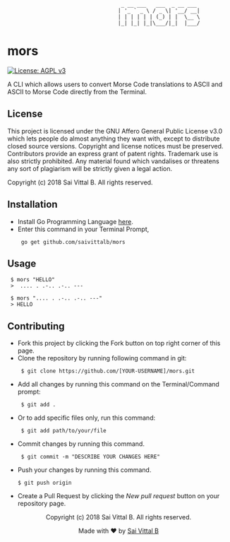 ```                   
                                    _ __ ___   ___  _ __ ___ 
                                   | '_ ` _ \ / _ \| '__/ __|
                                   | | | | | | (_) | |  \__ \
                                   |_| |_| |_|\___/|_|  |___/
```
# mors
[![License: AGPL v3](https://img.shields.io/badge/License-AGPL%20v3-blue.svg)](http://www.gnu.org/licenses/agpl-3.0)

A CLI which allows users to convert Morse Code translations to ASCII and ASCII to Morse Code directly from the Terminal.

## License

This project is licensed under the GNU Affero General Public License v3.0 which lets people do almost anything they want with, except to distribute closed source versions. Copyright and license notices must be preserved. Contributors provide an express grant of patent rights. Trademark use is also strictly prohibited. Any material found which vandalises or threatens any sort of plagiarism will be strictly given a legal action.

Copyright (c) 2018 Sai Vittal B. All rights reserved.


## Installation

- Install Go Programming Language <a href="https://golang.org/dl/">here</a>.
- Enter this command in your Terminal Prompt,
  ```
   go get github.com/saivittalb/mors
  ```

## Usage 

  ```
   $ mors "HELLO"
   >  .... . .-.. .-.. ---

   $ mors ".... . .-.. .-.. ---"
   > HELLO
  ```
## Contributing
- Fork this project by clicking the Fork button on top right corner of this page.
- Clone the repository by running following command in git:
  ```
   $ git clone https://github.com/[YOUR-USERNAME]/mors.git
  ```
- Add all changes by running this command on the Terminal/Command prompt:
  ```
   $ git add .
  ```
- Or to add specific files only, run this command:
  ```
   $ git add path/to/your/file
  ```
- Commit changes by running this command.
  ```
   $ git commit -m "DESCRIBE YOUR CHANGES HERE"
  ```
- Push your changes by running this command.
  ```
  $ git push origin
  ```
- Create a Pull Request by clicking the _New pull request_ button on your repository page.

<p align="center"> Copyright (c) 2018 Sai Vittal B. All rights reserved.</p>
<p align="center"> Made with ❤ by <a href="https://github.com/saivittalb">Sai Vittal B</a></p>
